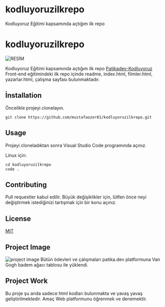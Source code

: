 # kodluyoruzilkrepo
Kodluyoruz Eğitimi kapsamında açtığım ilk repo
# kodluyoruzilkrepo

![RESİM](C:\Users\Musta\OneDrive\Masaüstü\patika)

Kodluyoruz Eğitimi kapsamında açtığım ilk repo
[Patikadev-Kodluyoruz](https://github.com/Kodluyoruz) Front-end eğitimindeki ilk repo içinde readme, index.html, filmler.html, yazarlar.html, çalışma sayfası bulunmaktadır.

## İnstallation

Öncelikle projeyi clonelayın.

```
git clone https://github.com/mustafaozer81/kodluyoruzilkrepo.git

```

## Usage

Projeyi cloneladıktan sonra Visual Studio Code programında açınız.

Linux için:

```
cd kodluyoruzilkrepo
code .
```

## Contributing

Pull requestler kabul edilir. Büyük değişiklikler için, lütfen önce neyi değiştirmek istediğinizi tartışmak için bir konu açınız.

## License

[MIT](https://choosealicense.com/licenses/mit/)

## Project Image

![project image](http://www.vggallery.com/painting/f_0671.jpg)
Bütün ödevleri ve çalışmaları patika.dev platformuna Van Gogh badem ağacı tablosu ile yüklendi.

## Project Work

Bu proje şu anda sadece html kodları bulunmakta ve yavaş yavaş geliştirilmektedir. Amaç Web platformunu öğrenmek ve denemektir.


